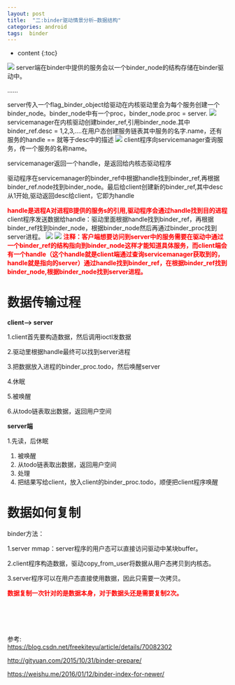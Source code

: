 ```yaml
---
layout: post
title:  "二:binder驱动情景分析—数据结构"
categories: android
tags:  binder
---
```


* content
{:toc}

![](https://s2.loli.net/2024/09/08/P3GnuVsLU2JHAiW.png)
server端在binder中提供的服务会以一个binder_node的结构存储在binder驱动中。

......

server传入一个flag_binder_object给驱动在内核驱动里会为每个服务创建一个binder_node。binder_node中有一个proc，binder_node.proc = server.
![](https://s2.loli.net/2024/09/08/hN7I3GeRVOFzstX.png)
servicemanager在内核驱动创建binder_ref,引用binder_node.其中binder_ref.desc = 1,2,3,….在用户态创建服务链表其中服务的名字.name，还有服务的handle == 就等于desc中的描述
![](https://s2.loli.net/2024/09/08/mYOeHV8iPdvjRTM.png)
client程序向servicemanager查询服务，传一个服务的名称name。

servicemanager返回一个handle，是返回给内核态驱动程序

驱动程序在servicemanager的binder_ref中根据handle找到binder_ref,再根据binder_ref.node找到binder_node。最后给client创建新的binder_ref,其中desc从1开始,驱动返回desc给client，它即为handle

**<font color='red'>handle是进程A对进程B提供的服务s的引用,驱动程序会通过handle找到目的进程</font>**
client程序发送数据给handle：驱动里面根据handle找到binder_ref，再根据binder_ref找到binder_node，根据binder_node然后再通过binder_proc找到server进程。
![](https://s2.loli.net/2024/09/08/vbNEUOmP12iLuZT.png)
![](https://s2.loli.net/2024/09/08/ImDlaWdMFYfUjyq.png)
**<font color='red'>注释：客户端想要访问到server中的服务需要在驱动中通过一个binder_ref的结构指向到binder_node这样才能知道具体服务，而client端会有一个handle（这个handle就是client端通过查询servicemanager获取到的，handle就是指向的server）通过handle找到binder_ref，在根据binder_ref找到binder_node,根据binder_node找到server进程。</font>**

# 数据传输过程
**client——> server**

1.client首先要构造数据，然后调用ioctl发数据

2.驱动里根据handle最终可以找到server进程

3.把数据放入进程的binder_proc.todo，然后唤醒server

4.休眠

5.被唤醒

6.从todo链表取出数据，返回用户空间

**server端**

1.先读，后休眠

1. 被唤醒
2. 从todo链表取出数据，返回用户空间
3. 处理
4. 把结果写给client，放入client的binder_proc.todo，顺便把client程序唤醒

# 数据如何复制
binder方法：

1.server mmap：server程序的用户态可以直接访问驱动中某块buffer。

2.client程序构造数据，驱动copy_from_user将数据从用户态拷贝到内核态。

3.server程序可以在用户态直接使用数据，因此只需要一次拷贝。

**<font color='red'>数据复制一次针对的是数据本身，对于数据头还是需要复制2次。</font>**
<br>
<br>
<br>
<br>
<br>
<br>
参考:<br>
<https://blog.csdn.net/freekiteyu/article/details/70082302><br>

<http://gityuan.com/2015/10/31/binder-prepare/>

<https://weishu.me/2016/01/12/binder-index-for-newer/>